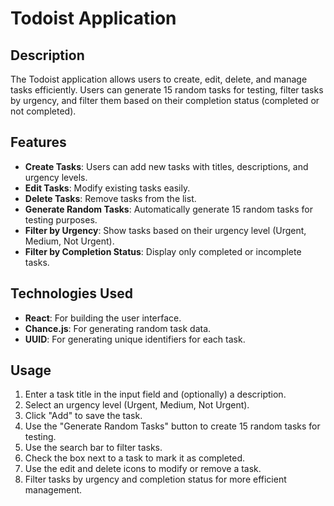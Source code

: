 # Todoist Application

## Description
The Todoist application allows users to create, edit, delete, and manage tasks efficiently. Users can generate 15 random tasks for testing, filter tasks by urgency, and filter them based on their completion status (completed or not completed).

## Features
- **Create Tasks**: Users can add new tasks with titles, descriptions, and urgency levels.
- **Edit Tasks**: Modify existing tasks easily.
- **Delete Tasks**: Remove tasks from the list.
- **Generate Random Tasks**: Automatically generate 15 random tasks for testing purposes.
- **Filter by Urgency**: Show tasks based on their urgency level (Urgent, Medium, Not Urgent).
- **Filter by Completion Status**: Display only completed or incomplete tasks.

## Technologies Used
- **React**: For building the user interface.
- **Chance.js**: For generating random task data.
- **UUID**: For generating unique identifiers for each task.

## Usage
1. Enter a task title in the input field and (optionally) a description.
2. Select an urgency level (Urgent, Medium, Not Urgent).
3. Click "Add" to save the task.
4. Use the "Generate Random Tasks" button to create 15 random tasks for testing.
5. Use the search bar to filter tasks.
6. Check the box next to a task to mark it as completed.
7. Use the edit and delete icons to modify or remove a task.
8. Filter tasks by urgency and completion status for more efficient management.

